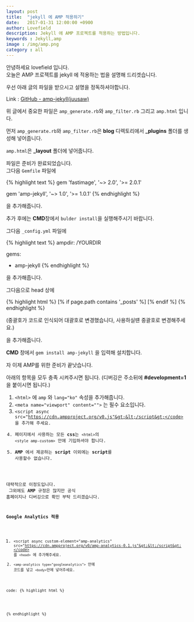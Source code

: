 ```yaml
---
layout: post
title:  "jekyll 에 AMP 적용하기"
date:   2017-01-31 12:00:00 +0900
author: Lovefield
description: Jekyll 에 AMP 프로젝트를 적용하는 방법입니다.
keywords : Jekyll,amp
image : /img/amp.png
category : all
---
```


안녕하세요 lovefield 입니다.<br>
오늘은 <span class="blue">AMP</span> 프로젝트를 <span class="blue">jekyll</span> 에 적용하는 법을 설명해 드리겟습니다.

우선 아래 글의 파일을 받으시고 설명을 정독하셔야합니다.

Link : <a href="https://github.com/juusaw/amp-jekyll" target="_blank" class="red">GitHub - amp-jekyll(juusaw)</a>

위 글에서 중요한 파일은 <code>amp_generate.rb</code>와 <code>amp_filter.rb</code> 그리고 <code>amp.html</code> 입니다.

먼저 <code>amp_generate.rb</code>와 <code>amp_filter.rb</code>은 <b>blog</b> 디렉토리에서 <b>_plugins</b> 폴더를 생성해 넣어줍니다.

<code>amp.html</code>은 <b>_layout</b> 폴더에 넣어줍니다.

파일은 준비가 완료되었습니다.<br>
그다음 <code>Gemfile</code> 파일에 

{% highlight text %}
gem 'fastimage', '~> 2.0', '>= 2.0.1'

gem 'amp-jekyll', '~> 1.0', '>= 1.0.1'
{% endhighlight %}

을 추가해줍니다.

추가 후에는 <b>CMD</b>창에서 <code>bulder install</code>을 실행해주시기 바랍니다.

그다음 <code>_config.yml</code> 파일에

{% highlight text %}
ampdir: /YOURDIR

gems:
  - amp-jekyll
{% endhighlight %}

을 추가해줍니다.

그다음으로 head 상에 

{% highlight html %}
[% if page.path contains '_posts' %]
	<link rel="amphtml" href="{{ page.id | prepend: '/YOURDIR' | prepend: site.baseurl | prepend: site.url }}">
[% endif %]
{% endhighlight %}

(중괄호가 코드로 인식되어 대괄호로 변경했습니다, 사용하실떈 중괄호로 변경해주세요.)

을 추가해줍니다.

<b>CMD</b> 창에서 <code>gem install amp-jekyll</code> 을 입력해 설치합니다.

자 이제 <span class="blue">AMP</span>를 위한 준비가 끝낫습니다.

아래의 항목을 모두 충족 시켜주시면 됩니다. (디버깅은 주소뒤에 <b>#development=1</b> 을 붙이시면 됩니다.)

1. <code>&lt;html&gt;</code> 에 <code>amp</code> 와 <code>lang="ko"</code> 속성을 추가해줍니다.
2. <code>&lt;meta name="viewport" content=""&gt;</code> 는 필수 요소입니다.
3. <code>&lt;script async src="https://cdn.ampproject.org/v0.js"&gt;&lt;/script&gt;</code> 을 추가해 주세요.
4. 페이지에서 사용하는 모든 <b>css</b>는 <code>&lt;html&gt;</code>의 <code>&lt;style amp-custom&gt;</code> 안에 기입하셔야 합니다.
5. <b>AMP</b> 에서 제공하는 <b>script</b> 이외에는 <b>script</b>를 사용할수 없습니다.

대략적으로 이정도입니다.<br>
그외에도 <b>AMP</b> 규정은 많지만 공식 홈페이지나 디버깅으로 확인 부탁 드리겠습니다.

<b class="h2">Google Analytics 적용</b>

1. <code>&lt;script async custom-element="amp-analytics" src="https://cdn.ampproject.org/v0/amp-analytics-0.1.js"&gt;&lt;/script&gt;</code> 를 <code>&lt;head&gt;</code> 에 추가해주세요.
2. <code>&lt;amp-analytics type="googleanalytics"&gt;</code> 안에 코드를 넣고 <code>&lt;body&gt;</code>안에 넣어주세요.

code:
{% highlight html %}
<script type="application/json">
{
	"vars": {
	"account": "UA-63573250-1"
	},
	"triggers": {
	"trackPageview": {
		"on": "visible",
		"request": "pageview"
	}
	}
}
</script>
{% endhighlight %}




